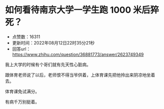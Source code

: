 # 如何看待南京大学一学生跑 1000 米后猝死？
- 点赞数：16311
- 更新时间：2022年08月12日22时35分21秒
- 回答url：https://www.zhihu.com/question/36881773/answer/2623749349
<body>
 <p data-pid="Tblu0GL4">我上大学的时候有个哥们就有先天性心脏病。</p>
 <p data-pid="R4Jv7qzr">跟体育老师说了以后，老师恨不得当爷供着，上体育课先把他拎出来阴凉地坐着去。</p>
 <p data-pid="awK5QZck">体育课免试满分。</p>
 <p data-pid="VIrfcUOk">有病千万别挺着。</p>
</body>